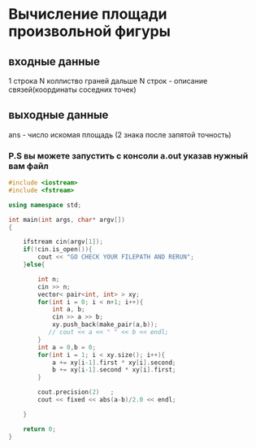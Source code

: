 # Вычисление площади произвольной фигуры
## входные данные
1 строка N коллиство граней
дальше N строк - описание связей(координаты соседних точек)
## выходные данные
ans - число искомая площадь (2 знака после запятой точность)

### P.S вы можете запустить с консоли a.out указав нужный вам файл
```cpp
#include <iostream>
#include <fstream>

using namespace std;

int main(int args, char* argv[])
{

    ifstream cin(argv[1]);
    if(!cin.is_open()){
        cout << "GO CHECK YOUR FILEPATH AND RERUN";
    }else{

        int n;
        cin >> n;
        vector< pair<int, int> > xy;
        for(int i = 0; i < n+1; i++){
            int a, b;
            cin >> a >> b;
            xy.push_back(make_pair(a,b));
           // cout << a << " " << b << endl;
        }
        int a = 0,b = 0;
        for(int i = 1; i < xy.size(); i++){
            a += xy[i-1].first * xy[i].second;
            b += xy[i-1].second * xy[i].first;
        }

        cout.precision(2)   ;
        cout << fixed << abs(a-b)/2.0 << endl;

    }

    return 0;
}
```
